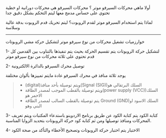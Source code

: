 أولا ماهي محركات السيرفو موتر ؟
 محركات السيرفو هي محركات دورانية او خطية تحتوي على حساس مدمج معها ليتم التحكم بشكل دقيق جدا

لماذا يتم استخدام السيرفو موتر لقدم الروبوت؟
 ليتم تحريك قدم الروبوت بدقة عالية وسلاسة

***

خوارزميات تشغيل محركات من نوع سيرفو موتر لتشكيل حركة مشي الروبوتات 

1- لتشكيل حركة الروبوتات  يتم تقسيم الحركة بحيث يتم تنفيذها بالتناوب بين القدمين
كل قدم تحتوي على ثلاثة محركات من نوع سيرفو موتر 


2- توصيل محرك السيرفو بالدائرة الالكترونية

يوجد ثلاثة منافذ في محرك السيرفو عادة مايتم تمييزها بألوان مختلفة

> -  (digital)ويتم توصيلة بأحد منافذ(Signal (SIG))السلك البرتقالي هو
> - ويتم توصيلة بالقطب الموجب لمصدر الطاقة(power supply (VCC))السلك الاحمر هو
> -  يتم توصيلة بالقطب السالب لمصدر الطاقة Ground (GND)السلك الاسود او البني وهو



3- كتابة الكود 
يتم كتابة الكود عن طريق برنامج الاردوينو باستدعاء المكتبات ويتم تعريف المحركات ومنافذ توصيلها ومن ثم كتابة كود حركة الروبوتات بتحديد الزوايا المناسبة.


4- الاختبار 
يتم اختبار حركة الروبوتات وتصحيح الأخطاء والتأكد من صحة الكود
